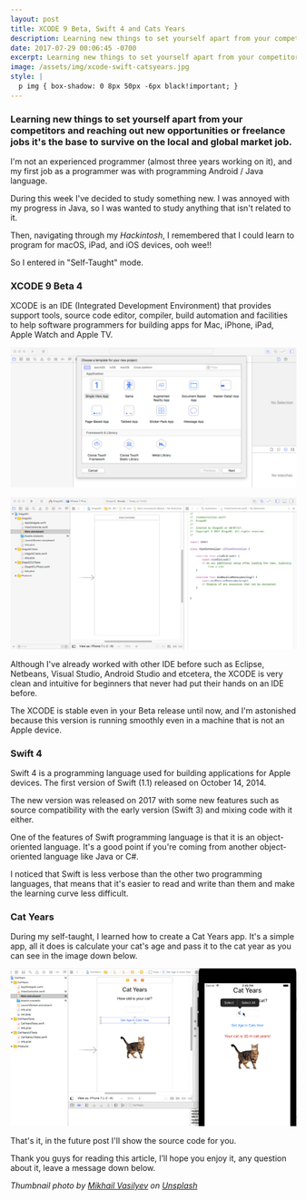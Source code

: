 ```yaml
---
layout: post
title: XCODE 9 Beta, Swift 4 and Cats Years
description: Learning new things to set yourself apart from your competitors and reaching out new opportunities or...
date: 2017-07-29 00:06:45 -0700
excerpt: Learning new things to set yourself apart from your competitors and reaching out new opportunities or...
image: /assets/img/xcode-swift-catsyears.jpg
style: |
  p img { box-shadow: 0 8px 50px -6px black!important; }
---
```

### Learning new things to set yourself apart from your competitors and reaching out new opportunities or freelance jobs it's the base to survive on the local and global market job.

I'm not an experienced programmer (almost three years working on it), and my first job as a programmer was with programming Android / Java language.

During this week I've decided to study something new. I was annoyed with my progress in Java, so I was wanted to study anything that isn't related to it.

Then, navigating through my *Hackintosh*, I remembered that I could learn to program for macOS, iPad, and iOS devices, ooh wee!!

So I entered in "Self-Taught" mode.

### XCODE 9 Beta 4

XCODE is an IDE (Integrated Development Environment) that provides support tools, source code editor, compiler, build automation and facilities to help software programmers for building apps for Mac, iPhone, iPad, Apple Watch and Apple TV.

![XCODE-01](/assets/img/xcode-01.png)

![XCODE-02](/assets/img/xcode-02.png)

Although I've already worked with other IDE before such as Eclipse, Netbeans, Visual Studio, Android Studio and etcetera, the XCODE is very clean and intuitive for beginners that never had put their hands on an IDE before.

The XCODE is stable even in your Beta release until now, and I'm astonished because this version is running smoothly even in a machine that is not an Apple device.

### Swift 4

Swift 4 is a programming language used for building applications for Apple devices. The first version of Swift (1.1) released on October 14, 2014.

The new version was released on 2017 with some new features such as source compatibility with the early version (Swift 3) and mixing code with it either.

One of the features of Swift programming language is that it is an object-oriented language. It's a good point if you're coming from another object-oriented language like Java or C#.

I noticed that Swift is less verbose than the other two programming languages, that means that it's easier to read and write than them and make the learning curve less difficult.

### Cat Years

During my self-taught, I learned how to create a Cat Years app. It's a simple app, all it does is calculate your cat's age and pass it to the cat year as you can see in the image down below.

![Cat Years](/assets/img/catyears.gif)

That's it, in the future post I'll show the source code for you.  

Thank you guys for reading this article, I’ll hope you enjoy it, any question about it, leave a message down below.  

*Thumbnail photo by [Mikhail Vasilyev](https://unsplash.com/@miklevasilyev) on [Unsplash](https://unsplash.com/)*
